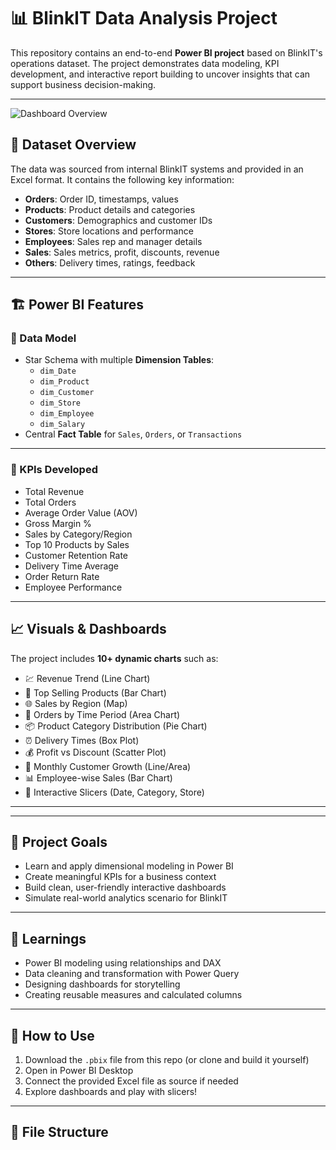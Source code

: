 # 📊 BlinkIT Data Analysis Project

This repository contains an end-to-end **Power BI project** based on BlinkIT's operations dataset. The project demonstrates data modeling, KPI development, and interactive report building to uncover insights that can support business decision-making.

---
![Dashboard Overview](https://github.com/Jatin-Chaurawar/BlinkIt-Project-Excel)

## 📁 Dataset Overview

The data was sourced from internal BlinkIT systems and provided in an Excel format. It contains the following key information:

- **Orders**: Order ID, timestamps, values  
- **Products**: Product details and categories  
- **Customers**: Demographics and customer IDs  
- **Stores**: Store locations and performance  
- **Employees**: Sales rep and manager details  
- **Sales**: Sales metrics, profit, discounts, revenue  
- **Others**: Delivery times, ratings, feedback  

---

## 🏗️ Power BI Features

### 🧱 Data Model

- Star Schema with multiple **Dimension Tables**:
  - `dim_Date`
  - `dim_Product`
  - `dim_Customer`
  - `dim_Store`
  - `dim_Employee`
  - `dim_Salary`
- Central **Fact Table** for `Sales`, `Orders`, or `Transactions`

---

### 📌 KPIs Developed

- Total Revenue  
- Total Orders  
- Average Order Value (AOV)  
- Gross Margin %  
- Sales by Category/Region  
- Top 10 Products by Sales  
- Customer Retention Rate  
- Delivery Time Average  
- Order Return Rate  
- Employee Performance  

---

## 📈 Visuals & Dashboards

The project includes **10+ dynamic charts** such as:

- 💹 Revenue Trend (Line Chart)  
- 🛒 Top Selling Products (Bar Chart)  
- 🌐 Sales by Region (Map)  
- 🧮 Orders by Time Period (Area Chart)  
- 📦 Product Category Distribution (Pie Chart)  
- ⏰ Delivery Times (Box Plot)  
- 💰 Profit vs Discount (Scatter Plot)  
- 📆 Monthly Customer Growth (Line/Area)  
- 📊 Employee-wise Sales (Bar Chart)  
- 🧭 Interactive Slicers (Date, Category, Store)  

---


---

## 🎯 Project Goals

- Learn and apply dimensional modeling in Power BI  
- Create meaningful KPIs for a business context  
- Build clean, user-friendly interactive dashboards  
- Simulate real-world analytics scenario for BlinkIT  

---

## 🧠 Learnings

- Power BI modeling using relationships and DAX  
- Data cleaning and transformation with Power Query  
- Designing dashboards for storytelling  
- Creating reusable measures and calculated columns  

---

## 🚀 How to Use

1. Download the `.pbix` file from this repo (or clone and build it yourself)  
2. Open in Power BI Desktop  
3. Connect the provided Excel file as source if needed  
4. Explore dashboards and play with slicers!  

---

## 📎 File Structure

